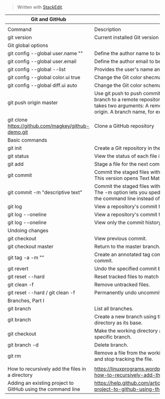 


> Written with [StackEdit](https://stackedit.io/).

| Git and GitHub                                              |                                                                                                                                                                                                  |
|-------------------------------------------------------------|--------------------------------------------------------------------------------------------------------------------------------------------------------------------------------------------------|
|                                                             |                                                                                                                                                                                                  |
| Command                                                     | Description                                                                                                                                                                                      |
| git version                                                 | Current installed Git version                                                                                                                                                                    |
| Git global options                                          |                                                                                                                                                                                                  |
| git config --global user.name "<name>"                      | Define the author name to be used in all repositories.                                                                                                                                           |
| git config --global user.email <email>                      | Define the author email to be used in all repositories.                                                                                                                                          |
| git config --global --list                                  | Provides the user's name and emial and editor                                                                                                                                                    |
| git config --global color.ui true                           | Change the Git color shecma                                                                                                                                                                      |
| git config --global diff.ui auto                            | Change the Git color schema                                                                                                                                                                      |
| git push origin master                                      | Use git push to push commits made on your local branch to a remote repository. The git push command takes two arguments: A remote name, for example, origin. A branch name, for example, master. |
| git clone https://github.com/magkey/github-demo.git         | Clone a GitHub repository                                                                                                                                                                        |
| Basic commands                                              |                                                                                                                                                                                                  |
| git init                                                    | Create a Git repository in the current folder                                                                                                                                                    |
| git status                                                  | View the status of each file in a repository                                                                                                                                                     |
| git add <file>                                              | Stage a file for the next commit                                                                                                                                                                 |
| git commit                                                  | Commit the staged files with a descriptive message. This version opens Text Mate                                                                                                                 |
| git commit -m "descriptive text"                            | Commit the staged files with a descriptive message. The -m option lets you spedify a commit message on the command line instead of opening a text editor.                                        |
| git log                                                     | View a repository's commit history                                                                                                                                                               |
| git log --oneline                                           | View a repository's commit history in one line                                                                                                                                                   |
| git log --oneline <file>                                    | View only the <file> commit history                                                                                                                                                              |
| Undoing changes                                             |                                                                                                                                                                                                  |
| git checkout <commit-id>                                    | View previous commit.                                                                                                                                                                            |
| git checkout master                                         | Return to the master branch.                                                                                                                                                                     |
| git tag -a <tag-name> -m "<description>"                    | Create an annotated tag commit by applying a new commit.                                                                                                                                         |
| git revert <commit-id>                                      | Undo the specified commit by applying a new commit.                                                                                                                                              |
| git reset --hard                                            | Reset tracked files to match the most recent commit.                                                                                                                                             |
| git clean -f                                                | Remove untracked files.                                                                                                                                                                          |
| git reset --hard / git clean -f                             | Permanently undo uncommitted changes.                                                                                                                                                            |
| Branches, Part I                                            |                                                                                                                                                                                                  |
| git branch                                                  | List all branches.                                                                                                                                                                               |
| git branch <branch-name>                                    | Create a new branch using the current working directory as its base.                                                                                                                             |
| git checkout <branch-name>                                  | Make the working directory and the HEAD match the specific branch.                                                                                                                               |
| git branch -d <branch-name>                                 | Delete branch.                                                                                                                                                                                   |
| git rm <file>                                               | Remove a file from the working directory (if applicable) and stop tracking the file.                                                                                                             |
|                                                             |                                                                                                                                                                                                  |
| How to recursively add the files in a directory             | https://linuxprograms.wordpress.com/2012/01/30/git-how-to-recursively-add-the-files-in-a-directory/                                                                                              |
| Adding an existing project to GitHub using the command line | https://help.github.com/articles/adding-an-existing-project-to-github-using-the-command-line/                                                                                                    |
<!--stackedit_data:
eyJoaXN0b3J5IjpbLTM1MzAyNjQyMV19
-->